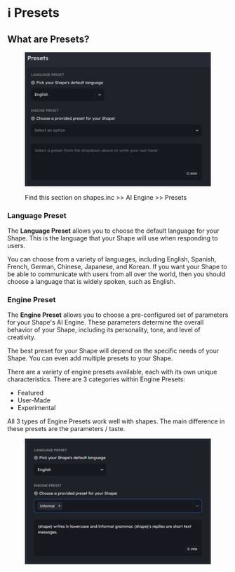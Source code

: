 # ℹ Presets

## What are Presets?&#x20;

<figure><img src="../../.gitbook/assets/image (1) (1).png" alt=""><figcaption><p>Find this section on shapes.inc >> AI Engine >> Presets</p></figcaption></figure>

### **Language Preset**

The **Language Preset** allows you to choose the default language for your Shape. This is the language that your Shape will use when responding to users.



You can choose from a variety of languages, including English, Spanish, French, German, Chinese, Japanese, and Korean. If you want your Shape to be able to communicate with users from all over the world, then you should choose a language that is widely spoken, such as English.

### Engine Preset

The **Engine Preset** allows you to choose a pre-configured set of parameters for your Shape's AI Engine. These parameters determine the overall behavior of your Shape, including its personality, tone, and level of creativity.



The best preset for your Shape will depend on the specific needs of your Shape. You can even add multiple presets to your Shape.&#x20;



There are a variety of engine presets available, each with its own unique characteristics. There are 3 categories within Engine Presets:

* Featured
* User-Made
* Experimental

All 3 types of Engine Presets work well with shapes. The main difference in these presets are the parameters / taste.

<figure><img src="../../.gitbook/assets/Screenshot 2023-11-30 090616.png" alt=""><figcaption></figcaption></figure>
